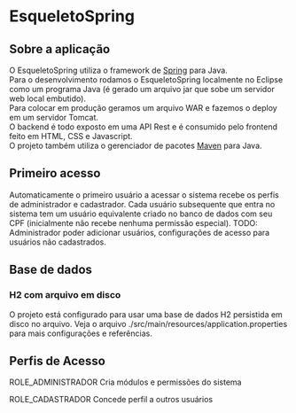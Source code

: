 # EsqueletoSpring

## Sobre a aplicação
O EsqueletoSpring utiliza o framework de [Spring](https://spring.io/) para Java.  
Para o desenvolvimento rodamos o EsqueletoSpring localmente no Eclipse como um programa Java (é gerado um arquivo jar que sobe um servidor web local embutido).  
Para colocar em produção geramos um arquivo WAR e fazemos o deploy em um servidor Tomcat.  
O backend é todo exposto em uma API Rest e é consumido pelo frontend feito em HTML, CSS e Javascript.  
O projeto também utiliza o gerenciador de pacotes [Maven](https://maven.apache.org/) para Java.

## Primeiro acesso
Automaticamente o primeiro usuário a acessar o sistema recebe os perfis de administrador e cadastrador.
Cada usuário subsequente que entra no sistema tem um usuário equivalente criado no banco de dados com seu CPF (inicialmente não recebe nenhuma permissão especial).
TODO: Administrador poder adicionar usuários, configurações de acesso para usuários não cadastrados.

## Base de dados
### H2 com arquivo em disco
O projeto está configurado para usar uma base de dados H2 persistida em disco no arquivo.
Veja o arquivo ./src/main/resources/application.properties para mais configurações e referências.


## Perfis de Acesso
ROLE_ADMINISTRADOR
	Cria módulos e permissões do sistema
	
ROLE_CADASTRADOR
	Concede perfil a outros usuários
	

	
